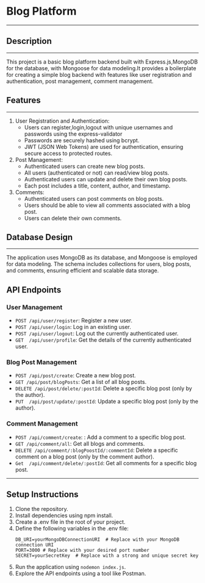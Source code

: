 # Blog Platform
***
## Description
***
This project is a basic blog platform backend built with Express.js,MongoDB for the database, with Mongoose for data modeling.It provides a boilerplate for creating a simple blog backend with features
like user registration and authentication, post management, comment management.

## Features
***
1. User Registration and Authentication:
   - Users can register,login,logout with unique usernames and passwords using the express-validator
   - Passwords are securely hashed using bcrypt.
   - JWT (JSON Web Tokens) are used for authentication, ensuring secure access to protected routes.
2. Post Management:
   - Authenticated users can create new blog posts.
   - All users (authenticated or not) can read/view blog posts.
   - Authenticated users can update and delete their own blog posts.
   - Each post includes a title, content, author, and timestamp.
3. Comments:
   - Authenticated users can post comments on blog posts.
   - Users should be able to view all comments associated with a blog post.
   - Users can delete their own comments.
## Database Design
***
The application uses MongoDB as its database, and Mongoose is employed for data modeling.
The schema includes collections for users, blog posts, and comments, ensuring efficient and scalable data storage.
## API Endpoints
### User Management
 - `POST /api/user/register`: Register a new user.
 - `POST /api/user/login`: Log in an existing user.
 - `POST /api/user/logout`: Log out the currently authenticated user.
 - `GET  /api/user/profile`: Get the details of the currently authenticated user.
### Blog Post Management
 - `POST /api/post/create`:  Create a new blog post.
 - `GET /api/post/blogPosts`: Get a list of all blog posts.
 - `DELETE /api/post/delete/:postId`: Delete a specific blog post (only by the author).
 - `PUT  /api/post/update/:postId`: Update a specific blog post (only by the author).
### Comment Management
 - `POST /api/comment/create`: : Add a comment to a specific blog post.
 - `GET /api/comment/all`: Get all blogs and comments.
 - `DELETE /api/comment/:blogPoostId/:commentId`: Delete a specific comment on a blog post (only by the comment author).
 - `Get  /api/comment/delete/:postId`: Get all comments for a specific blog post.
***
## Setup Instructions
 1. Clone the repository.
 2. Install dependencies using npm install.
 3. Create a .env file in the root of your project.
 4. Define the following variables in the .env file:
    ```
    DB_URI=yourMongoDBConnectionURI  # Replace with your MongoDB connection URI
    PORT=3000 # Replace with your desired port number
    SECRET=yourSecretKey  # Replace with a strong and unique secret key

    ```
5. Run the application using `nodemon index.js`.
6. Explore the API endpoints using a tool like Postman.
